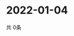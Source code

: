 # 2022-01-04
  共 0条

  <!-- BEGIN -->
  <!-- 最后更新时间Tue Jan 04 2022 09:04:27 GMT+0000 (Coordinated Universal Time) -->
  
  <!-- END -->
  
  